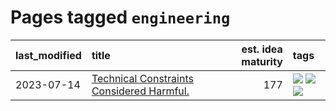 # Pages tagged `engineering`

|last_modified|title|est. idea maturity|tags
|:---|:---|---:|:---|
|2023-07-14|[Technical Constraints Considered Harmful.](../constraints_considered_hazardous.md)|177|[![](https://img.shields.io/badge/tag-best_practices-4ea94)](../tags/best_practices.md) [![](https://img.shields.io/badge/tag-engineering-1a4fb0)](../tags/engineering.md) [![](https://img.shields.io/badge/tag-publication-cc5ed7)](../tags/publication.md)|